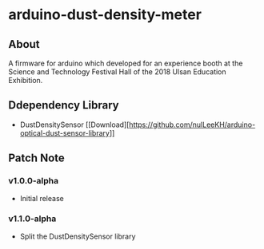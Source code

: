 # arduino-dust-density-meter

## About

A firmware for arduino which developed for an experience booth at the Science and Technology Festival Hall of the 2018 Ulsan Education Exhibition.

## Ddependency Library

- DustDensitySensor [[Download][https://github.com/nulLeeKH/arduino-optical-dust-sensor-library]]

## Patch Note

### v1.0.0-alpha

- Initial release

### v1.1.0-alpha

- Split the DustDensitySensor library
